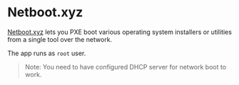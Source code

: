 # Netboot.xyz

[Netboot.xyz](https://netboot.xyz/) lets you PXE boot various operating system
installers or utilities from a single tool over the network.

The app runs as `root` user.

> Note: You need to have configured DHCP server for network boot to work.
